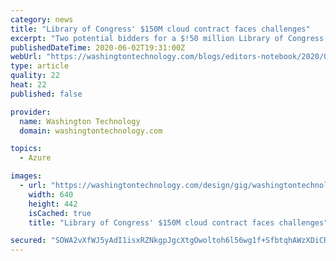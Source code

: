 ```yaml
---
category: news
title: "Library of Congress' $150M cloud contract faces challenges"
excerpt: "Two potential bidders for a $!50 million Library of Congress cloud services contract have raised objections against last-minute changes to the solicitation."
publishedDateTime: 2020-06-02T19:31:00Z
webUrl: "https://washingtontechnology.com/blogs/editors-notebook/2020/06/library-of-congress-solicitation-challenge.aspx"
type: article
quality: 22
heat: 22
published: false

provider:
  name: Washington Technology
  domain: washingtontechnology.com

topics:
  - Azure

images:
  - url: "https://washingtontechnology.com/design/gig/washingtontechnology/2012/img/WT_content_blocking_ad.jpg"
    width: 640
    height: 442
    isCached: true
    title: "Library of Congress' $150M cloud contract faces challenges"

secured: "SOWA2vXfWJ5yAdI1isxRZNkgpJgcXtgOwoltoh6l56wg1f+SfbtqhAWzXDiCRbVGHppetb3kEM1u8NloaZJhDz5MFUH0knODJk0lrj2rQFRSfLZOL1QOh29CJP1jlTGiEllplmACAGPuC26VnYNVcaAHucXq6sSFqYt3xhwcjRQNwOVddxZKxnpIZgSaUROaw+iDIbsAGW1NnNSbgyXzYDx9AnTsJIbL49RyfO8dOzco4OPAg9iuOmZDZGAHtUaBElCMFBj+vvCqRwTB9XjXR+xsjAV4TyxkBLsxua1eCCpOBPf/SbSSZ1QFM/ogSc/p;EjMrG7g7+5nyHnh8ynHDTg=="
---
```


